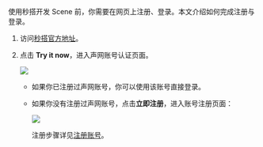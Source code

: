 使用秒搭开发 Scene 前，你需要在网页上注册、登录。本文介绍如何完成注册与登录。

1. 访问[秒搭官方地址](https://solutions-apaas.agora.io/scene-builder/index.html)。

2. 点击 **Try it now**，进入声网账号认证页面。

   ![](https://web-cdn.agora.io/docs-files/1666602982952)

    - 如果你已注册过声网账号，你可以使用该账号直接登录。

    - 如果你没有注册过声网账号，点击**立即注册**，进入账号注册页面：

      ![](https://web-cdn.agora.io/docs-files/1666602999781)

      注册步骤详见[注册账号](/cn/Agora%20Platform/sign_in_and_sign_up?platform=All%20Platforms#注册账号)。